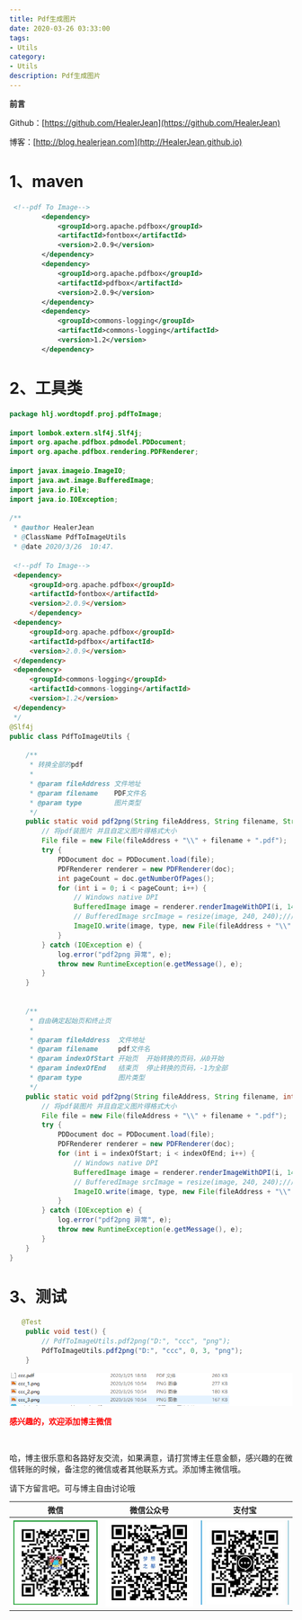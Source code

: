 ```yaml
---
title: Pdf生成图片
date: 2020-03-26 03:33:00
tags: 
- Utils
category: 
- Utils
description: Pdf生成图片
---
```




<!--
https://raw.githubusercontent.com/HealerJean/HealerJean.github.io/master/blogImages/ 
　　首行缩进
-->






**前言**     

 Github：[https://github.com/HealerJean](https://github.com/HealerJean)         

 博客：[http://blog.healerjean.com](http://HealerJean.github.io)    



# 1、maven

```xml
 <!--pdf To Image-->
        <dependency>
            <groupId>org.apache.pdfbox</groupId>
            <artifactId>fontbox</artifactId>
            <version>2.0.9</version>
        </dependency>
        <dependency>
            <groupId>org.apache.pdfbox</groupId>
            <artifactId>pdfbox</artifactId>
            <version>2.0.9</version>
        </dependency>
        <dependency>
            <groupId>commons-logging</groupId>
            <artifactId>commons-logging</artifactId>
            <version>1.2</version>
        </dependency>
```





# 2、工具类 

```java
package hlj.wordtopdf.proj.pdfToImage;

import lombok.extern.slf4j.Slf4j;
import org.apache.pdfbox.pdmodel.PDDocument;
import org.apache.pdfbox.rendering.PDFRenderer;

import javax.imageio.ImageIO;
import java.awt.image.BufferedImage;
import java.io.File;
import java.io.IOException;

/**
 * @author HealerJean
 * @ClassName PdfToImageUtils
 * @date 2020/3/26  10:47.

 <!--pdf To Image-->
 <dependency>
     <groupId>org.apache.pdfbox</groupId>
     <artifactId>fontbox</artifactId>
     <version>2.0.9</version>
     </dependency>
 <dependency>
     <groupId>org.apache.pdfbox</groupId>
     <artifactId>pdfbox</artifactId>
     <version>2.0.9</version>
 </dependency>
 <dependency>
     <groupId>commons-logging</groupId>
     <artifactId>commons-logging</artifactId>
     <version>1.2</version>
 </dependency>
 */
@Slf4j
public class PdfToImageUtils {

    /**
     * 转换全部的pdf
     *
     * @param fileAddress 文件地址
     * @param filename    PDF文件名
     * @param type        图片类型
     */
    public static void pdf2png(String fileAddress, String filename, String type) {
        // 将pdf装图片 并且自定义图片得格式大小
        File file = new File(fileAddress + "\\" + filename + ".pdf");
        try {
            PDDocument doc = PDDocument.load(file);
            PDFRenderer renderer = new PDFRenderer(doc);
            int pageCount = doc.getNumberOfPages();
            for (int i = 0; i < pageCount; i++) {
                // Windows native DPI
                BufferedImage image = renderer.renderImageWithDPI(i, 144);
                // BufferedImage srcImage = resize(image, 240, 240);//产生缩略图
                ImageIO.write(image, type, new File(fileAddress + "\\" + filename + "_" + (i + 1) + "." + type));
            }
        } catch (IOException e) {
            log.error("pdf2png 异常", e);
            throw new RuntimeException(e.getMessage(), e);
        }
    }


    /**
     * 自由确定起始页和终止页
     *
     * @param fileAddress  文件地址
     * @param filename     pdf文件名
     * @param indexOfStart 开始页  开始转换的页码，从0开始
     * @param indexOfEnd   结束页  停止转换的页码，-1为全部
     * @param type         图片类型
     */
    public static void pdf2png(String fileAddress, String filename, int indexOfStart, int indexOfEnd, String type) {
        // 将pdf装图片 并且自定义图片得格式大小
        File file = new File(fileAddress + "\\" + filename + ".pdf");
        try {
            PDDocument doc = PDDocument.load(file);
            PDFRenderer renderer = new PDFRenderer(doc);
            for (int i = indexOfStart; i < indexOfEnd; i++) {
                // Windows native DPI
                BufferedImage image = renderer.renderImageWithDPI(i, 144);
                // BufferedImage srcImage = resize(image, 240, 240);//产生缩略图
                ImageIO.write(image, type, new File(fileAddress + "\\" + filename + "_" + (i + 1) + "." + type));
            }
        } catch (IOException e) {
            log.error("pdf2png 异常", e);
            throw new RuntimeException(e.getMessage(), e);
        }
    }
}

```





# 3、测试

```java
   @Test
    public void test() {
        // PdfToImageUtils.pdf2png("D:", "ccc", "png");
        PdfToImageUtils.pdf2png("D:", "ccc", 0, 3, "png");
    }
```



![1585191525385](https://raw.githubusercontent.com/HealerJean/HealerJean.github.io/master/blogImages/1585191525385.png)










  **<font  color="red">感兴趣的，欢迎添加博主微信 </font>**       

​    

哈，博主很乐意和各路好友交流，如果满意，请打赏博主任意金额，感兴趣的在微信转账的时候，备注您的微信或者其他联系方式。添加博主微信哦。    

请下方留言吧。可与博主自由讨论哦   



|微信 | 微信公众号|支付宝|
|:-------:|:-------:|:------:|
| ![微信](https://raw.githubusercontent.com/HealerJean/HealerJean.github.io/master/assets/img/tctip/weixin.jpg)|![微信公众号](https://raw.githubusercontent.com/HealerJean/HealerJean.github.io/master/assets/img/my/qrcode_for_gh_a23c07a2da9e_258.jpg)|![支付宝](https://raw.githubusercontent.com/HealerJean/HealerJean.github.io/master/assets/img/tctip/alpay.jpg) |



<link rel="stylesheet" href="https://unpkg.com/gitalk/dist/gitalk.css">

<script src="https://unpkg.com/gitalk@latest/dist/gitalk.min.js"></script> 
<div id="gitalk-container"></div>    
 <script type="text/javascript">
    var gitalk = new Gitalk({
		clientID: `1d164cd85549874d0e3a`,
		clientSecret: `527c3d223d1e6608953e835b547061037d140355`,
		repo: `HealerJean.github.io`,
		owner: 'HealerJean',
		admin: ['HealerJean'],
		id: 'lby8SYJhmBu9DogT',
    });
    gitalk.render('gitalk-container');
</script> 

